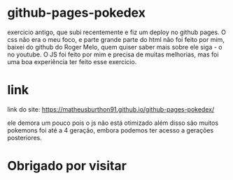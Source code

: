 # github-pages-pokedex

exercicio antigo, que subi recentemente e fiz um deploy no github pages. O css não era o meu foco,
e parte grande parte do html não foi feito por mim, baixei do github do Roger Melo, quem quiser saber mais
sobre ele siga - o no youtube. O JS foi feito por mim e precisa de muitas melhorias, mas foi uma boa experiência ter feito esse
exercicio.

# link

link do site: https://matheusburthon91.github.io/github-pages-pokedex/

ele demora um pouco pois o js não está otimizado além disso são muitos pokemons foi até a 4 geração, 
embora podemos ter acesso a gerações posteriores.

# Obrigado por visitar #
